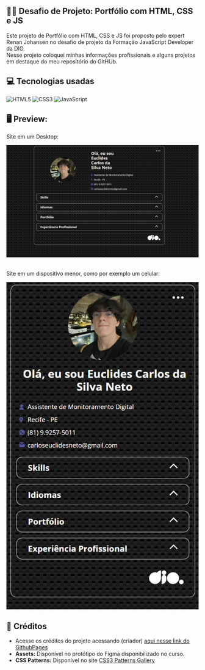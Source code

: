 ## 👨‍💻 Desafio de Projeto: Portfólio com HTML, CSS e JS
Este projeto de Portfólio com HTML, CSS e JS foi proposto pelo expert Renan Johansen no desafio de projeto da Formação JavaScript Developer da DIO.<br>
Nesse projeto coloquei minhas informações profissionais e alguns projetos em destaque do meu repositório do GitHUb.

## 💻 Tecnologias usadas
<div style="display: inline_block">
  <img alt="HTML5" src="https://img.shields.io/badge/HTML5-E34F26?style=for-the-badge&logo=html5&logoColor=white">
  <img alt="CSS3" src="https://img.shields.io/badge/CSS3-1572B6?style=for-the-badge&logo=css3&logoColor=white">
  <img alt="JavaScript" src="https://img.shields.io/badge/JavaScript-323330?style=for-the-badge&logo=javascript&logoColor=F7DF1E">
</div>

## 🖥 Preview:

Site em um Desktop:
<div>
  <img src="assets/img/projeto-portfolio.PNG" alt="Site do Discord em um Desktop">
</div>

<br>

Site em um dispositivo menor, como por exemplo um celular:
<div>
  <img src="assets/img/projeto-portfolio-responsive.PNG" alt="Site do Discord em um dispositivo menor, como por exemplo um celular">
</div>

## 📌 Créditos
- Acesse os créditos do projeto acessando (criador) [aqui nesse link do GithubPages](https://marcoswinther.github.io/project-portfolio-html-css-js/)
- **Assets:** Disponível no protótipo do Figma disponibilizado no curso.
- **CSS Patterns:** Disponível no site [CSS3 Patterns Gallery](https://projects.verou.me/css3patterns/)

